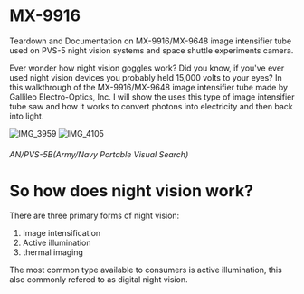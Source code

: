 # MX-9916
Teardown and Documentation on MX-9916/MX-9648 image intensifier tube used on PVS-5 night vision systems and space shuttle experiments camera.

Ever wonder how night vision goggles work? Did you know, if you've ever used night vision devices you probably held 15,000 volts to your eyes? In this walkthrough of the MX-9916/MX-9648 image intensifier tube made by Gallileo Electro-Optics, Inc. I will show the uses this type of image intensifier tube saw and how it works to convert photons into electricity and then back into light.

![IMG_3959](https://github.com/ComputerFish/MX-9916/assets/52689119/c09021a1-1eae-473b-a1fe-828c66e236cb)
![IMG_4105](https://github.com/ComputerFish/MX-9916/assets/52689119/55a7380e-29a0-476e-aaf2-9aeb8ac63c48)
###### *AN/PVS-5B(Army/Navy Portable Visual Search)*

# So how does night vision work?

There are three primary forms of night vision:
1. Image intensification
2. Active illumination
3. thermal imaging

The most common type available to consumers is active illumination, this also commonly refered to as digital night vision.
